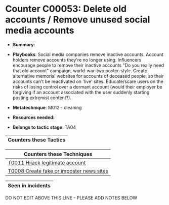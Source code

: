 # Counter C00053: Delete old accounts / Remove unused social media accounts

* **Summary**: 

* **Playbooks**: Social media companies remove inactive accounts. Account holders remove accounts they're no longer using. Influencers encourage people to remove their inactive accounts "Do you really need that old account" campaign, world-war-two poster-style. Create alternative memorial websites for accounts of deceased people, so their accounts can't be reactivated on 'live' sites. Educate/scare users on the risks of losing control over a dormant account (would their employer be forgiving if an account associated with the user suddenly starting posting extremist content?).

* **Metatechnique**: M012 - cleaning

* **Resources needed:** 

* **Belongs to tactic stage**: TA04


| Counters these Tactics |
| ---------------------- |



| Counters these Techniques |
| ------------------------- |
| [T0011 Hijack legitimate account](../techniques/T0011.md) |
| [T0008 Create fake or imposter news sites](../techniques/T0008.md) |



| Seen in incidents |
| ----------------- |


DO NOT EDIT ABOVE THIS LINE - PLEASE ADD NOTES BELOW
